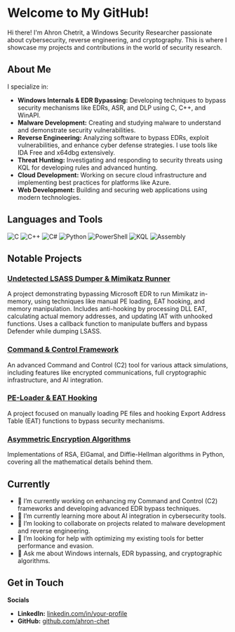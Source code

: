 # Welcome to My GitHub!

Hi there! I'm Ahron Chetrit, a Windows Security Researcher passionate about cybersecurity, reverse engineering, and cryptography. This is where I showcase my projects and contributions in the world of security research.

## About Me

I specialize in:

- **Windows Internals & EDR Bypassing:** Developing techniques to bypass security mechanisms like EDRs, ASR, and DLP using C, C++, and WinAPI.
- **Malware Development:** Creating and studying malware to understand and demonstrate security vulnerabilities.
- **Reverse Engineering:** Analyzing software to bypass EDRs, exploit vulnerabilities, and enhance cyber defense strategies. I use tools like IDA Free and x64dbg extensively.
- **Threat Hunting:** Investigating and responding to security threats using KQL for developing rules and advanced hunting.
- **Cloud Development:** Working on secure cloud infrastructure and implementing best practices for platforms like Azure.
- **Web Development:** Building and securing web applications using modern technologies.

## Languages and Tools

<p align="left">
  <img src="https://img.shields.io/badge/C-A8B9CC?style=for-the-badge&logo=c&logoColor=white" alt="C" />
  <img src="https://img.shields.io/badge/C++-00599C?style=for-the-badge&logo=c%2B%2B&logoColor=white" alt="C++" />
  <img src="https://img.shields.io/badge/C%23-239120?style=for-the-badge&logo=c-sharp&logoColor=white" alt="C#" />
  <img src="https://img.shields.io/badge/Python-3776AB?style=for-the-badge&logo=python&logoColor=white" alt="Python" />
  <img src="https://img.shields.io/badge/PowerShell-5391FE?style=for-the-badge&logo=powershell&logoColor=white" alt="PowerShell" />
  <img src="https://img.shields.io/badge/KQL-000000?style=for-the-badge&logo=microsoft&logoColor=white" alt="KQL" />
  <img src="https://img.shields.io/badge/Assembly-525252?style=for-the-badge&logo=assembly&logoColor=white" alt="Assembly" />
</p>

## Notable Projects

### [Undetected LSASS Dumper & Mimikatz Runner](https://github.com/ahron-chet/Guard-Bypass-Toolkit-LSASS-Dumper-and-Mimikatz-Runner)
A project demonstrating bypassing Microsoft EDR to run Mimikatz in-memory, using techniques like manual PE loading, EAT hooking, and memory manipulation. Includes anti-hooking by processing DLL EAT, calculating actual memory addresses, and updating IAT with unhooked functions. Uses a callback function to manipulate buffers and bypass Defender while dumping LSASS.

### [Command & Control Framework](https://github.com/ahron-chet/NeptoonC2)
An advanced Command and Control (C2) tool for various attack simulations, including features like encrypted communications, full cryptographic infrastructure, and AI integration.

### [PE-Loader & EAT Hooking](https://github.com/ahron-chet/EAT-Functions-Hooking)
A project focused on manually loading PE files and hooking Export Address Table (EAT) functions to bypass security mechanisms.

### [Asymmetric Encryption Algorithms](https://github.com/ahron-chet/Asymmetric-encryption-algorithms-RSA-Elgamal-Diffie-Hellman)
Implementations of RSA, ElGamal, and Diffie-Hellman algorithms in Python, covering all the mathematical details behind them.

## Currently

- 🔭 I’m currently working on enhancing my Command and Control (C2) frameworks and developing advanced EDR bypass techniques.
- 🌱 I’m currently learning more about AI integration in cybersecurity tools.
- 👯 I’m looking to collaborate on projects related to malware development and reverse engineering.
- 🤔 I’m looking for help with optimizing my existing tools for better performance and evasion.
- 💬 Ask me about Windows internals, EDR bypassing, and cryptographic algorithms.

## Get in Touch

**Socials**
- **LinkedIn:** [linkedin.com/in/your-profile](https://www.linkedin.com/in/aharon-chetrit-436886267/)
- **GitHub:** [github.com/ahron-chet](https://github.com/ahron-chet)

